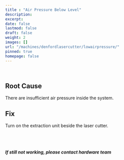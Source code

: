 ```yaml
---
title : "Air Pressure Below Level"
description: 
excerpt: 
date: false
lastmod: false
draft: false
weight: 2
images: []
url: "/machines/denfordlasercutter/lowairpressure/"
pinned: true
homepage: false
---
```

<br>

## Root Cause

There are insufficient air pressure inside the system.

## Fix

Turn on the extraction unit beside the laser cutter.

<br>
<br>

##### If still not working, please contact hardware team